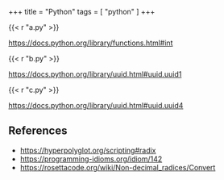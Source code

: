 +++
title = "Python"
tags = [ "python" ]
+++

{{< r "a.py" >}}

<https://docs.python.org/library/functions.html#int>

{{< r "b.py" >}}

<https://docs.python.org/library/uuid.html#uuid.uuid1>

{{< r "c.py" >}}

<https://docs.python.org/library/uuid.html#uuid.uuid4>

## References

- <https://hyperpolyglot.org/scripting#radix>
- <https://programming-idioms.org/idiom/142>
- <https://rosettacode.org/wiki/Non-decimal_radices/Convert>
